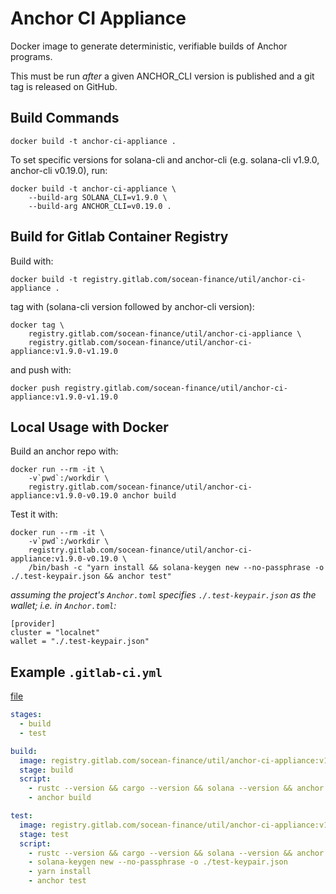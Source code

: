 # Anchor CI Appliance

Docker image to generate deterministic, verifiable builds of Anchor programs.

This must be run *after* a given ANCHOR_CLI version is published and a git tag
is released on GitHub.


## Build Commands

```
docker build -t anchor-ci-appliance .
```

To set specific versions for solana-cli and anchor-cli (e.g. solana-cli v1.9.0, anchor-cli v0.19.0), run:

```
docker build -t anchor-ci-appliance \
    --build-arg SOLANA_CLI=v1.9.0 \
    --build-arg ANCHOR_CLI=v0.19.0 .
```


## Build for Gitlab Container Registry

Build with:

```
docker build -t registry.gitlab.com/socean-finance/util/anchor-ci-appliance .
```

tag with (solana-cli version followed by anchor-cli version):

```
docker tag \
    registry.gitlab.com/socean-finance/util/anchor-ci-appliance \
    registry.gitlab.com/socean-finance/util/anchor-ci-appliance:v1.9.0-v1.19.0
```

and push with:

```
docker push registry.gitlab.com/socean-finance/util/anchor-ci-appliance:v1.9.0-v1.19.0
```


## Local Usage with Docker

Build an anchor repo with:

```
docker run --rm -it \
    -v`pwd`:/workdir \
    registry.gitlab.com/socean-finance/util/anchor-ci-appliance:v1.9.0-v0.19.0 anchor build
```

Test it with:

```
docker run --rm -it \
    -v`pwd`:/workdir \
    registry.gitlab.com/socean-finance/util/anchor-ci-appliance:v1.9.0-v0.19.0 \
    /bin/bash -c "yarn install && solana-keygen new --no-passphrase -o ./.test-keypair.json && anchor test"
```

_assuming the project's `Anchor.toml` specifies `./.test-keypair.json` as the wallet; i.e. in `Anchor.toml`:_

```
[provider]
cluster = "localnet"
wallet = "./.test-keypair.json"
```


## Example `.gitlab-ci.yml`

[file](_gitlab-ci.yml)

```yaml
stages:
  - build
  - test

build:
  image: registry.gitlab.com/socean-finance/util/anchor-ci-appliance:v1.9.0-v0.19.0
  stage: build
  script:
    - rustc --version && cargo --version && solana --version && anchor --version
    - anchor build

test:
  image: registry.gitlab.com/socean-finance/util/anchor-ci-appliance:v1.9.0-v0.19.0
  stage: test
  script:
    - rustc --version && cargo --version && solana --version && anchor --version
    - solana-keygen new --no-passphrase -o ./test-keypair.json
    - yarn install
    - anchor test
```
